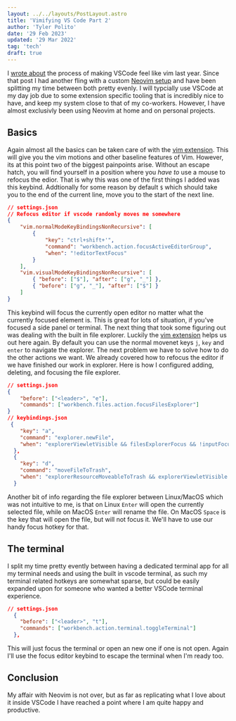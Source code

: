 ```yaml
---
layout: ../../layouts/PostLayout.astro
title: 'Vimifying VS Code Part 2'
author: 'Tyler Polito'
date: '29 Feb 2023'
updated: '29 Mar 2022'
tag: 'tech'
draft: true
---
```


I [wrote about](./vimifying-vscode.md) the process of making VSCode feel like vim last year. Since that post I had another fling with a custom [Neovim setup](https://github.com/tpolito/nvim-config) and have been splitting my time between both pretty evenly. I will typcially use VSCode at my day job due to some extension specific tooling that is incredibly nice to have, and keep my system close to that of my co-workers. However, I have almost exclusivly been using Neovim at home and on personal projects.

## Basics

Again almost all the basics can be taken care of with the [vim extension](https://marketplace.visualstudio.com/items?itemName=vscodevim.vim). This will give you the vim motions and other baseline features of Vim. However, its at this point two of the biggest painpoints arise. Without an escape hatch, you will find yourself in a position where you _have to_ use a mouse to refocus the edior. That is why this was one of the first things I added was this keybind. Addtionally for some reason by default `$` which should take you to the end of the current line, move you to the start of the next line.

```json
// settings.json
// Refocus editor if vscode randomly moves me somewhere
{
	"vim.normalModeKeyBindingsNonRecursive": [
		{
			"key": "ctrl+shift+'",
			"command": "workbench.action.focusActiveEditorGroup",
			"when": "!editorTextFocus"
		}
	],
	"vim.visualModeKeyBindingsNonRecursive": [
		{ "before": ["$"], "after": ["g", "_"] },
		{ "before": ["g", "_"], "after": ["$"] }
	]
}
```

This keybind will focus the currently open editor no matter what the currently focused element is. This is great for lots of situation, if you've focused a side panel or terminal. The next thing that took some figuring out was dealing with the built in file explorer. Luckily the [vim extension](https://marketplace.visualstudio.com/items?itemName=vscodevim.vim) helps us out here again. By default you can use the normal movenet keys `j`, `key` and `enter` to navigate the explorer. The next problem we have to solve how to do the other actions we want. We already covered how to refocus the editor if we have finished our work in explorer. Here is how I configured adding, deleting, and focusing the file explorer.

```json
// settings.json
{
	"before": ["<leader>", "e"],
	"commands": ["workbench.files.action.focusFilesExplorer"]
}
// keybindings.json
 {
    "key": "a",
    "command": "explorer.newFile",
    "when": "explorerViewletVisible && filesExplorerFocus && !inputFocus"
  },
  {
    "key": "d",
    "command": "moveFileToTrash",
    "when": "explorerResourceMoveableToTrash && explorerViewletVisible && filesExplorerFocus && !explorerResourceReadonly && !inputFocus"
  }
```

Another bit of info regarding the file explorer between Linux/MacOS which was not intuitive to me, is that on Linux `Enter` will open the currently selected file, while on MacOS `Enter` will rename the file. On MacOS `Space` is the key that will open the file, but will not focus it. We'll have to use our handy focus hotkey for that.

## The terminal

I split my time pretty evently between having a dedicated terminal app for all my terminal needs and using the built in vscode terminal, as such my terminal related hotkeys are somewhat sparse, but could be easily expanded upon for someone who wanted a better VSCode terminal experience.

```json
// settings.json
  {
    "before": ["<leader>", "t"],
    "commands": ["workbench.action.terminal.toggleTerminal"]
  },
```

This will just focus the terminal or open an new one if one is not open. Again I'll use the focus editor keybind to escape the terminal when I'm ready too.

## Conclusion

My affair with Neovim is not over, but as far as replicating what I love about it inside VSCode I have reached a point where I am quite happy and productive.
